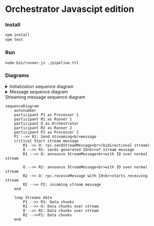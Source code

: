 # Orchestrator Javascipt edition

### Install

```bash
npm install
npm test
```

### Run

```bash
node bin/runner.js ./pipeline.ttl
```

### Diagrams

<details>
  <summary>Initialization sequence diagram</summary>

```mermaid
sequenceDiagram
    autonumber
    participant O as Orchestrator
    participant R as Runner
    participant P as Processor
    Note over O: Discovered Runners<br>and processors
    loop For every runner
        Note over R: Runner is started with cli
        O-->>R: Startup with address and uri
        R-->>O: RPC.Identify: with uri
    end
    loop For every processor
        O-->>R: RPC.Processor: Start processor
        Note over P: Load module and class
        R-->>P: Load processor
        R-->>P: Start processor with args
        R-->>O: RPC.ProcessorInit: processor started
    end
    loop For every runner
        O-->>R: RPC.Start: Start
        loop For every Processor
            R-->>P: Start
        end
    end
```
</details>

<details>
    <summary>Message sequence diagram</summary>

```mermaid
sequenceDiagram
    participant P1 as Processor 1
    participant R1 as Runner 1
    participant O as Orchestrator
    participant R2 as Runner 2
    participant P2 as Processor 2
    P1-->>R1: Msg to Channel A
    R1-->>O: Msg to Channel A
    Note over O: Channel A is connected<br>to processor of Runner 2
    O -->> R2: Msg to Channel A
    R2-->>P2: Msg to Channel A
```

</details>

<detail>
    <summary>Streaming message sequence diagram</summary>

```mermaid
sequenceDiagram
    autonumber
    participant P1 as Processor 1
    participant R1 as Runner 1
    participant O as Orchestrator
    participant R2 as Runner 2
    participant P2 as Processor 2
    P1 -->> R1: Send streaming<br>message
    critical Start stream message
        R1 ->> O: rpc.sendStreamMessage<br>(bidirectional stream)
        O -->> R1: sends generated ID<br>of stream message
        R1 -->> O: announce StreamMessage<br>with ID over normal stream

        O -->> R2: announce StreamMessage<br>with ID over normal stream
        R2 ->> O: rpc.receiveMessage with Id<br>starts receiving stream
        R2 -->> P2: incoming stream message
    end

    loop Streams data
        P1 -->> R1: Data chunks
        R1 -->> O: Data chunks over stream
        O -->> R2: Data chunks over stream
        R2 -->>P2: Data chnuks
    end
```
</detail>

